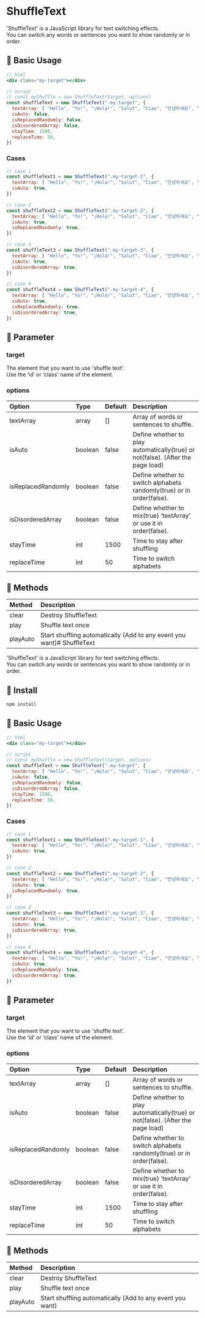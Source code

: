 # ShuffleText

'ShuffleText' is a JavaScript library for text switching effects.  
You can switch any words or sentences you want to show randomly or in order.

## 📌 Basic Usage

```jsx
// html
<div class="my-target"></div>

// script
// const myShuffle = new ShuffleText(target, options)
const shuffleText = new ShuffleText(".my-target", {
  textArray: [ "Hello", "Yo!", "¡Hola!", "Salut", "Ciao", "안녕하세요", "こんにちは" ],
  isAuto: false,
  isReplacedRandomly: false,
  isDisorderedArray: false, 
  stayTime: 1500, 
  replaceTime: 50, 
})
```

### Cases

```jsx
// case 1
const shuffleText1 = new ShuffleText(".my-target-1", {
  textArray: [ "Hello", "Yo!", "¡Hola!", "Salut", "Ciao", "안녕하세요", "こんにちは" ],
  isAuto: true,
})

// case 2
const shuffleText2 = new ShuffleText(".my-target-2", {
  textArray: [ "Hello", "Yo!", "¡Hola!", "Salut", "Ciao", "안녕하세요", "こんにちは" ],
  isAuto: true,
  isReplacedRandomly: true,
})

// case 3
const shuffleText3 = new ShuffleText(".my-target-3", {
  textArray: [ "Hello", "Yo!", "¡Hola!", "Salut", "Ciao", "안녕하세요", "こんにちは" ],
  isAuto: true,
  isDisorderedArray: true, 
})

// case 4
const shuffleText4 = new ShuffleText(".my-target-4", {
  textArray: [ "Hello", "Yo!", "¡Hola!", "Salut", "Ciao", "안녕하세요", "こんにちは" ],
  isAuto: true,
  isReplacedRandomly: true,
  isDisorderedArray: true, 
})
```

## 📌 Parameter

### target
The element that you want to use 'shuffle text'.  
Use the ‘id’ or ‘class’ name of the element.

### options
Option | Type | Default | Description
:---|:---|:---|:---
textArray | array | [] | Array of words or sentences to shuffle.
isAuto | boolean | false | Define whether to play automatically(true) or not(false). (After the page load)
isReplacedRandomly | boolean | false | Define whether to switch alphabets randomly(true) or in order(false).
isDisorderedArray | boolean | false | Define whether to mix(true) ‘textArray’ or use it in order(false).
stayTime | int | 1500 | Time to stay after shuffling
replaceTime | int | 50 | Time to switch alphabets

## 📌 Methods
Method | Description
:---|:---
clear | Destroy ShuffleText
play | Shuffle text once
playAuto | Start shuffling automatically (Add to any event you want)# ShuffleText

'ShuffleText' is a JavaScript library for text switching effects.  
You can switch any words or sentences you want to show randomly or in order.
  
## 📌 Install

```jsx
npm install
```

## 📌 Basic Usage

```jsx
// html
<div class="my-target"></div>

// script
// const myShuffle = new ShuffleText(target, options)
const shuffleText = new ShuffleText(".my-target", {
  textArray: [ "Hello", "Yo!", "¡Hola!", "Salut", "Ciao", "안녕하세요", "こんにちは" ],
  isAuto: false,
  isReplacedRandomly: false,
  isDisorderedArray: false, 
  stayTime: 1500, 
  replaceTime: 50, 
})
```

### Cases

```jsx
// case 1
const shuffleText1 = new ShuffleText(".my-target-1", {
  textArray: [ "Hello", "Yo!", "¡Hola!", "Salut", "Ciao", "안녕하세요", "こんにちは" ],
  isAuto: true,
})

// case 2
const shuffleText2 = new ShuffleText(".my-target-2", {
  textArray: [ "Hello", "Yo!", "¡Hola!", "Salut", "Ciao", "안녕하세요", "こんにちは" ],
  isAuto: true,
  isReplacedRandomly: true,
})

// case 3
const shuffleText3 = new ShuffleText(".my-target-3", {
  textArray: [ "Hello", "Yo!", "¡Hola!", "Salut", "Ciao", "안녕하세요", "こんにちは" ],
  isAuto: true,
  isDisorderedArray: true, 
})

// case 4
const shuffleText4 = new ShuffleText(".my-target-4", {
  textArray: [ "Hello", "Yo!", "¡Hola!", "Salut", "Ciao", "안녕하세요", "こんにちは" ],
  isAuto: true,
  isReplacedRandomly: true,
  isDisorderedArray: true, 
})
```

## 📌 Parameter

### target
The element that you want to use 'shuffle text'.  
Use the ‘id’ or ‘class’ name of the element.

### options
Option | Type | Default | Description
:---|:---|:---|:---
textArray | array | [] | Array of words or sentences to shuffle.
isAuto | boolean | false | Define whether to play automatically(true) or not(false). (After the page load)
isReplacedRandomly | boolean | false | Define whether to switch alphabets randomly(true) or in order(false).
isDisorderedArray | boolean | false | Define whether to mix(true) ‘textArray’ or use it in order(false).
stayTime | int | 1500 | Time to stay after shuffling
replaceTime | int | 50 | Time to switch alphabets

## 📌 Methods
Method | Description
:---|:---
clear | Destroy ShuffleText
play | Shuffle text once
playAuto | Start shuffling automatically (Add to any event you want)
